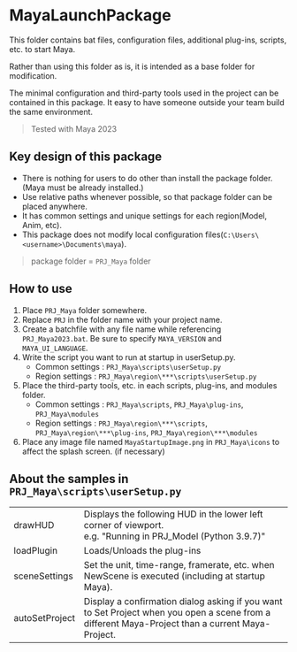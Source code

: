 # MayaLaunchPackage

This folder contains bat files, configuration files, additional plug-ins, scripts, etc. to start Maya.

Rather than using this folder as is, it is intended as a base folder for modification.

The minimal configuration and third-party tools used in the project can be contained in this package. It easy to have someone outside your team build the same environment.

> Tested with Maya 2023

## Key design of this package
* There is nothing for users to do other than install the package folder. (Maya must be already installed.)  
* Use relative paths whenever possible, so that package folder can be placed anywhere.  
* It has common settings and unique settings for each region(Model, Anim, etc). 
* This package does not modify local configuration files(`C:\Users\<username>\Documents\maya`).  
> package folder = `PRJ_Maya` folder

## How to use
1. Place `PRJ_Maya` folder somewhere.
1. Replace `PRJ` in the folder name with your project name.
1. Create a batchfile with any file name while referencing `PRJ_Maya2023.bat`. Be sure to specify `MAYA_VERSION` and `MAYA_UI_LANGUAGE`.
1. Write the script you want to run at startup in userSetup.py.
    * Common settings : `PRJ_Maya\scripts\userSetup.py`
    * Region settings : `PRJ_Maya\region\***\scripts\userSetup.py`
1. Place the third-party tools, etc. in each scripts, plug-ins, and modules folder.
    * Common settings : `PRJ_Maya\scripts`, `PRJ_Maya\plug-ins`, `PRJ_Maya\modules`
    * Region settings : `PRJ_Maya\region\***\scripts`, `PRJ_Maya\region\***\plug-ins`, `PRJ_Maya\region\***\modules`   
1. Place any image file named `MayaStartupImage.png` in `PRJ_Maya\icons` to affect the splash screen. (if necessary)

## About the samples in `PRJ_Maya\scripts\userSetup.py` 
|||
|---|---|
|drawHUD|Displays the following HUD in the lower left corner of viewport.<br>e.g. "Running in PRJ_Model (Python 3.9.7)"|
|loadPlugin|Loads/Unloads the plug-ins|
|sceneSettings|Set the unit, time-range, framerate, etc. when NewScene is executed (including at startup Maya).|
|autoSetProject|Display a confirmation dialog asking if you want to Set Project when you open a scene from a different Maya-Project than a current Maya-Project.|